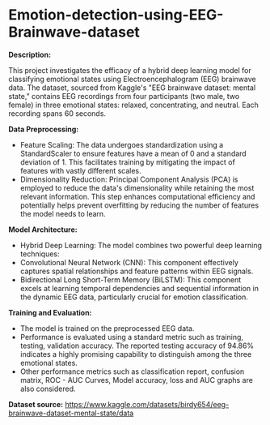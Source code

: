 # Emotion-detection-using-EEG-Brainwave-dataset
**Description:**

This project investigates the efficacy of a hybrid deep learning model for classifying emotional states using Electroencephalogram (EEG) brainwave data. The dataset, sourced from Kaggle's "EEG brainwave dataset: mental state," contains EEG recordings from four participants (two male, two female) in three emotional states: relaxed, concentrating, and neutral. Each recording spans 60 seconds.

**Data Preprocessing:**

* Feature Scaling: The data undergoes standardization using a StandardScaler to ensure features have a mean of 0 and a standard deviation of 1. This facilitates training by mitigating the impact of features with vastly different scales.
* Dimensionality Reduction: Principal Component Analysis (PCA) is employed to reduce the data's dimensionality while retaining the most relevant information. This step enhances computational efficiency and potentially helps prevent overfitting by reducing the number of features the model needs to learn.

**Model Architecture:**

* Hybrid Deep Learning: The model combines two powerful deep learning techniques:
* Convolutional Neural Network (CNN): This component effectively captures spatial relationships and feature patterns within EEG signals.
* Bidirectional Long Short-Term Memory (BiLSTM): This component excels at learning temporal dependencies and sequential information in the dynamic EEG data, particularly crucial for emotion classification.

**Training and Evaluation:**

* The model is trained on the preprocessed EEG data.
* Performance is evaluated using a standard metric such as training, testing, validation accuracy. The reported testing accuracy of 94.86% indicates a highly promising capability to distinguish among the three emotional states.
* Other performance metrics such as classification report, confusion matrix, ROC - AUC Curves, Model accuracy, loss and AUC graphs are also considered.

**Dataset source:**
https://www.kaggle.com/datasets/birdy654/eeg-brainwave-dataset-mental-state/data

